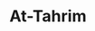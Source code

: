 ---
title: "At-Tahrim"
arabic: "التحريم"
no: 66
arabic_no: ٦٦
ayah: 12
slug: at-tahrim
prev: at-talaq
next: al-mulk
---